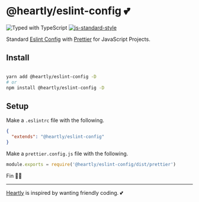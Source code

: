 # @heartly/eslint-config 💕

![Typed with TypeScript](https://flat.badgen.net/badge/icon/Typed?icon=typescript&label&labelColor=blue&color=555555)
[![js-standard-style](https://img.shields.io/badge/code%20style-standard-brightgreen.svg)](http://standardjs.com)

Standard [Eslint Config](https://eslint.org/docs/developer-guide/shareable-configs) with [Prettier](https://prettier.io/) for JavaScript Projects.

## Install

```bash

yarn add @heartly/eslint-config -D
# or
npm install @heartly/eslint-config -D

```

## Setup

Make a `.eslintrc` file with the following.

```json
{
  "extends": "@heartly/eslint-config"
}
```

Make a `prettier.config.js` file with the following.

```js
module.exports = require('@heartly/eslint-config/dist/prettier')
```

Fin 👨‍🎨

---

[Heartly](https://github.com/heartly/heartly) is inspired by wanting friendly coding. 💕
